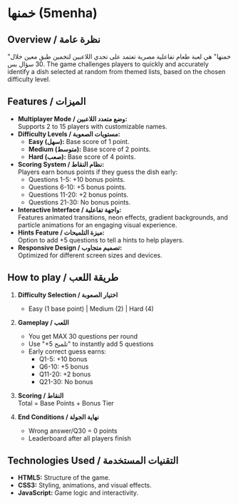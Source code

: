 # خمنها (5menha)

## Overview / نظرة عامة
"خمنها" هي لعبة طعام تفاعلية مصرية تعتمد على تحدي اللاعبين لتخمين طبق معين خلال 30 سؤال بس. The game challenges players to quickly and accurately identify a dish selected at random from themed lists, based on the chosen difficulty level.

## Features / الميزات
- **Multiplayer Mode / وضع متعدد اللاعبين:**  
  Supports 2 to 15 players with customizable names.
- **Difficulty Levels / مستويات الصعوبة:**  
  - **Easy (سهل):** Base score of 1 point.  
  - **Medium (متوسط):** Base score of 2 points.  
  - **Hard (صعب):** Base score of 4 points.
- **Scoring System / نظام النقاط:**  
  Players earn bonus points if they guess the dish early:
  - Questions 1-5: +10 bonus points.
  - Questions 6-10: +5 bonus points.
  - Questions 11-20: +2 bonus points.
  - Questions 21-30: No bonus points.
- **Interactive Interface / واجهة تفاعلية:**  
  Features animated transitions, neon effects, gradient backgrounds, and particle animations for an engaging visual experience.
- **Hints Feature / ميزة التلميحات:**  
  Option to add +5 questions to tell a hints to help players.
- **Responsive Design / تصميم متجاوب:**  
  Optimized for different screen sizes and devices.

## How to play / طريقة اللعب
1. **Difficulty Selection / اختيار الصعوبة**  
   - Easy (1 base point) | Medium (2) | Hard (4)

2. **Gameplay / اللعب**  
   - You get MAX 30 questions per round
   - Use "+5 تلميح" to instantly add 5 questions
   - Early correct guess earns:
     - Q1-5: +10 bonus
     - Q6-10: +5 bonus
     - Q11-20: +2 bonus
     - Q21-30: No bonus

3. **Scoring / النقاط**  
   Total = Base Points + Bonus Tier

4. **End Conditions / نهاية الجولة**  
   - Wrong answer/Q30 = 0 points
   - Leaderboard after all players finish

## Technologies Used / التقنيات المستخدمة
- **HTML5:** Structure of the game.
- **CSS3:** Styling, animations, and visual effects.
- **JavaScript:** Game logic and interactivity.

